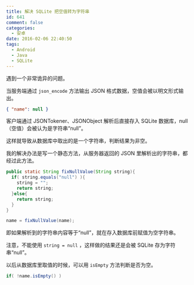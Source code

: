```yaml
---
title: 解决 SQLite 把空值转为字符串
id: 641
comment: false
categories:
  - 安卓
date: 2016-02-06 22:40:50
tags:
  - Android
  - Java
  - SQLite
---
```


遇到一个非常诡异的问题。

当服务端通过 `json_encode` 方法输出 JSON 格式数据，空值会被以明文形式输出。

``` json
{ "name": null }
```

客户端通过 JSONTokener、JSONObject 解析后直接存入 SQLite 数据库，null（空值）会被认为是字符串“null”。

这样就导致从数据库中取出的是一个字符串，判断结果为非空。

我的解决办法是写一个静态方法，从服务器返回的 JSON 里解析出的字符串，都经过此方法。

``` java
public static String fixNullValue(String string){
  if( string.equals("null") ){
    string = "";
    return string;
  }else{
    return string;
  }
}
```

``` java
name = fixNullValue(name);
```

即如果解析到的字符串内容等于“null”，就在存入数据库前赋值为空字符串。

注意，不能使用 `string = null` ，这样做的结果还是会被 SQLite 存为字符串“null”。

以后从数据库里取值的时候，可以用 `isEmpty` 方法判断是否为空。

``` java
if( !name.isEmpty() )
```